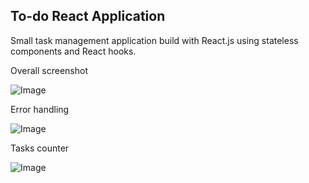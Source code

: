 ## To-do React Application

Small task management application build with React.js using stateless components and React hooks.

Overall screenshot  

![Image](https://imgur.com/oh0WiEr.png)

Error handling

![Image](https://imgur.com/GZgQGUz.png)

Tasks counter

![Image](https://imgur.com/wBu09TS.png)